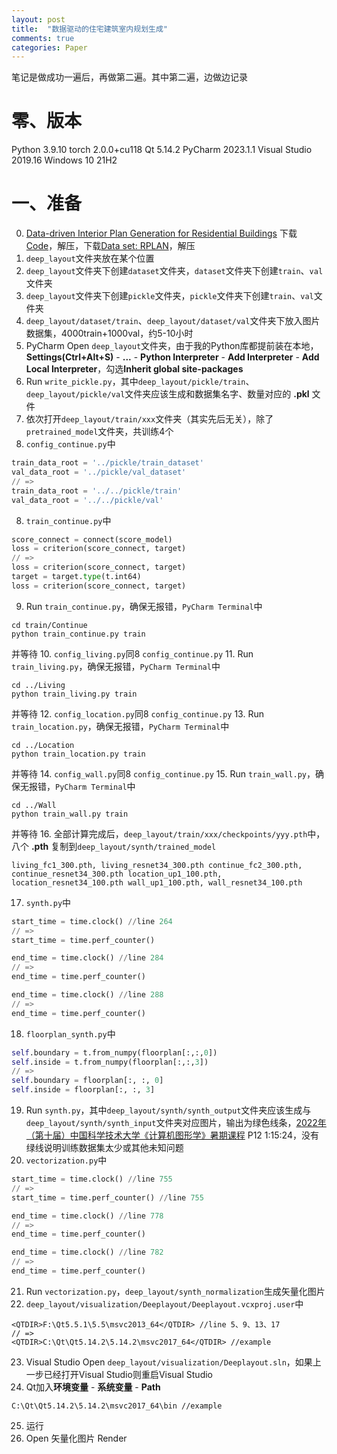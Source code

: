```yaml
---
layout: post
title:  "数据驱动的住宅建筑室内规划生成"
comments: true
categories: Paper
---
```

笔记是做成功一遍后，再做第二遍。其中第二遍，边做边记录
# 零、版本
Python 3.9.10
torch 2.0.0+cu118
Qt 5.14.2
PyCharm 2023.1.1
Visual Studio 2019.16
Windows 10 21H2
# 一、准备
0. [Data-driven Interior Plan Generation for Residential Buildings](http://staff.ustc.edu.cn/~fuxm/projects/DeepLayout/index.html)
下载[Code](http://rec.ustc.edu.cn/share/185bdf80-d93e-11e9-820d-33b81cb7a670)，解压，下载[Data set: RPLAN](https://docs.google.com/forms/d/e/1FAIpQLSfwteilXzURRKDI5QopWCyOGkeb_CFFbRwtQ0SOPhEg0KGSfw/viewform?usp=sf_link)，解压
1. `deep_layout`文件夹放在某个位置
2. `deep_layout`文件夹下创建`dataset`文件夹，`dataset`文件夹下创建`train`、`val`文件夹
3. `deep_layout`文件夹下创建`pickle`文件夹，`pickle`文件夹下创建`train`、`val`文件夹
4. `deep_layout/dataset/train`、`deep_layout/dataset/val`文件夹下放入图片数据集，4000train+1000val，约5-10小时
5. PyCharm Open `deep_layout`文件夹，由于我的Python库都提前装在本地，**Settings(Ctrl+Alt+S)** - **...** - **Python Interpreter** - **Add Interpreter** - **Add Local Interpreter**，勾选**Inherit global site-packages**
6. Run `write_pickle.py`，其中`deep_layout/pickle/train`、`deep_layout/pickle/val`文件夹应该生成和数据集名字、数量对应的 **.pkl** 文件
7. 依次打开`deep_layout/train/xxx`文件夹（其实先后无关），除了`pretrained_model`文件夹，共训练4个
8. `config_continue.py`中
```python
train_data_root = '../pickle/train_dataset'
val_data_root = '../pickle/val_dataset'
// =>
train_data_root = '../../pickle/train'  
val_data_root = '../../pickle/val'
```
8. `train_continue.py`中
```python
score_connect = connect(score_model)  
loss = criterion(score_connect, target)
// =>
loss = criterion(score_connect, target)
target = target.type(t.int64)
loss = criterion(score_connect, target)  
```
9. Run `train_continue.py`，确保无报错，`PyCharm Terminal`中
```
cd train/Continue
python train_continue.py train
```
并等待
 10. `config_living.py`同8 `config_continue.py`
 11. Run `train_living.py`，确保无报错，`PyCharm Terminal`中
```
cd ../Living
python train_living.py train
```
并等待
12. `config_location.py`同8 `config_continue.py`
13. Run `train_location.py`，确保无报错，`PyCharm Terminal`中
```
cd ../Location
python train_location.py train
```
并等待
14. `config_wall.py`同8 `config_continue.py`
15. Run `train_wall.py`，确保无报错，`PyCharm Terminal`中
```
cd ../Wall
python train_wall.py train
```
并等待
16. 全部计算完成后，`deep_layout/train/xxx/checkpoints/yyy.pth`中，八个 **.pth** 复制到`deep_layout/synth/trained_model`
```
living_fc1_300.pth, living_resnet34_300.pth continue_fc2_300.pth, continue_resnet34_300.pth location_up1_100.pth, location_resnet34_100.pth wall_up1_100.pth, wall_resnet34_100.pth
```
17. `synth.py`中
```python
start_time = time.clock() //line 264
// =>
start_time = time.perf_counter()
```
```python
end_time = time.clock() //line 284
// =>
end_time = time.perf_counter()
```
```python
end_time = time.clock() //line 288
// =>
end_time = time.perf_counter()
```
18. `floorplan_synth.py`中
```python
self.boundary = t.from_numpy(floorplan[:,:,0])
self.inside = t.from_numpy(floorplan[:,:,3])
// =>
self.boundary = floorplan[:, :, 0]
self.inside = floorplan[:, :, 3]
```
19. Run `synth.py`，其中`deep_layout/synth/synth_output`文件夹应该生成与`deep_layout/synth/synth_input`文件夹对应图片，输出为绿色线条，[2022年（第十届）中国科学技术大学《计算机图形学》暑期课程](https://www.bilibili.com/video/BV1oZ4y1Y7bM?p=12&vd_source=45823cc7f3ac505694c035dd264cf594) P12 1:15:24，没有绿线说明训练数据集太少或其他未知问题
20. `vectorization.py`中
```python
start_time = time.clock() //line 755
// =>
start_time = time.perf_counter() //line 755
```
```python
end_time = time.clock() //line 778
// =>
end_time = time.perf_counter()
```
```python
end_time = time.clock() //line 782
// =>
end_time = time.perf_counter()
```
21. Run `vectorization.py`，`deep_layout/synth_normalization`生成矢量化图片
22. `deep_layout/visualization/Deeplayout/Deeplayout.vcxproj.user`中
```
<QTDIR>F:\Qt5.5.1\5.5\msvc2013_64</QTDIR> //line 5、9、13、17
// =>
<QTDIR>C:\Qt\Qt5.14.2\5.14.2\msvc2017_64</QTDIR> //example
```
23. Visual Studio Open `deep_layout/visualization/Deeplayout.sln`，如果上一步已经打开Visual Studio则重启Visual Studio
24. Qt加入**环境变量** - **系统变量** - **Path**
```
C:\Qt\Qt5.14.2\5.14.2\msvc2017_64\bin //example
```
25. 运行
26. Open 矢量化图片 Render